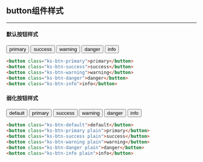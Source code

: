 ##  button组件样式

---

#### 默认按钮样式

<div style="margin-top:20px;">
  <button class="ks-btn-primary">primary</button>
  <button class="ks-btn-success">success</button>
  <button class="ks-btn-warning">warning</button>
  <button class="ks-btn-danger">danger</button>
  <button class="ks-btn-info">info</button>
</div>

```html
<button class="ks-btn-primary">primary</button>
<button class="ks-btn-success">success</button>
<button class="ks-btn-warning">warning</button>
<button class="ks-btn-danger">danger</button>
<button class="ks-btn-info">info</button>
```

#### 弱化按钮样式

<div style="margin-top:20px;">
  <button class="ks-btn-default">default</button>
  <button class="ks-btn-primary plain">primary</button>
  <button class="ks-btn-success plain">success</button>
  <button class="ks-btn-warning plain">warning</button>
  <button class="ks-btn-danger plain">danger</button>
  <button class="ks-btn-info plain">info</button>
</div>

```html
<button class="ks-btn-default">default</button>
<button class="ks-btn-primary plain">primary</button>
<button class="ks-btn-success plain">success</button>
<button class="ks-btn-warning plain">warning</button>
<button class="ks-btn-danger plain">danger</button>
<button class="ks-btn-info plain">info</button>
```